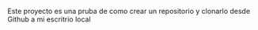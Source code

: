 Este proyecto es una pruba de como crear un repositorio y clonarlo desde Github a mi escritrio local